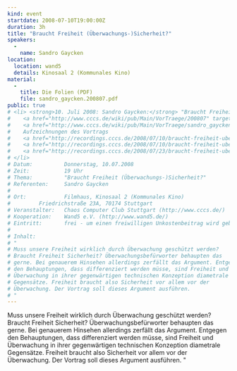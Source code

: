 ```yaml
---
kind: event
startdate: 2008-07-10T19:00:00Z
duration: 3h
title: "Braucht Freiheit (Überwachungs-)Sicherheit?"
speakers:
  -
    name: Sandro Gaycken
location:
  location: wand5
  details: Kinosaal 2 (Kommunales Kino)
material:
  -
    title: Die Folien (PDF)
    file: sandro_gaycken.200807.pdf
public: true
# <li> <strong>10. Juli 2008: Sandro Gaycken:</strong> "Braucht Freiheit (Überwachungs-)Sicherheit?" <br>
#    <a href="http://www.cccs.de/wiki/pub/Main/VorTraege/200807" target="_top">Pressetext 7/2008</a> <br>
#    <a href="http://www.cccs.de/wiki/pub/Main/VorTraege/sandro_gaycken.200807.pdf" target="_top">Präsentation 7/2008 (PDF)</a> <br>
#    Aufzeichnungen des Vortrags
#    <a href="http://recordings.cccs.de/2008/07/10/braucht-freiheit-uberwachungs-sicherheit/" target="_top">mp3</a>
#    <a href="http://recordings.cccs.de/2008/07/10/braucht-freiheit-uberwachungs-sicherheit-2/" target="_top">ogg</a>
#    <a href="http://recordings.cccs.de/2008/07/23/braucht-freiheit-uberwachungs-sicherheit-3/" target="_top">pdf</a>
# </li>
# Datum:          Donnerstag, 10.07.2008
# Zeit:           19 Uhr
# Thema:          "Braucht Freiheit (Überwachungs-)Sicherheit?"
# Referenten:	  Sandro Gaycken
#
# Ort:            Filmhaus, Kinosaal 2 (Kommunales Kino)
# 		  Friedrichstraße 23A, 70174 Stuttgart
# Veranstalter:   Chaos Computer Club Stuttgart (http://www.cccs.de/)
# Kooperation:    Wand5 e.V. (http://www.wand5.de/)
# Eintritt:       frei - um einen freiwilligen Unkostenbeitrag wird gebeten.
#
# Inhalt:
# "
# Muss unsere Freiheit wirklich durch Überwachung geschützt werden?
# Braucht Freiheit Sicherheit? Überwachungsbefürworter behaupten das
# gerne. Bei genauerem Hinsehen allerdings zerfällt das Argument. Entgegen
# den Behauptungen, dass differenziert werden müsse, sind Freiheit und
# Überwachung in ihrer gegenwärtigen technischen Konzeption diametrale
# Gegensätze. Freiheit braucht also Sicherheit vor allem vor der
# Überwachung. Der Vortrag soll dieses Argument ausführen.
# "
---
```

Muss unsere Freiheit wirklich durch Überwachung geschützt werden?
Braucht Freiheit Sicherheit? Überwachungsbefürworter behaupten das
gerne. Bei genauerem Hinsehen allerdings zerfällt das Argument. Entgegen
den Behauptungen, dass differenziert werden müsse, sind Freiheit und
Überwachung in ihrer gegenwärtigen technischen Konzeption diametrale
Gegensätze. Freiheit braucht also Sicherheit vor allem vor der
Überwachung. Der Vortrag soll dieses Argument ausführen.
"
